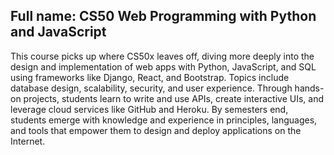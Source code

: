 ## Full name: CS50 Web Programming with Python and JavaScript

This course picks up where CS50x leaves off, diving more deeply into the design and implementation of web apps with Python, JavaScript, and SQL using frameworks like Django, React, and Bootstrap. Topics include database design, scalability, security, and user experience. Through hands-on projects, students learn to write and use APIs, create interactive UIs, and leverage cloud services like GitHub and Heroku. By semesters end, students emerge with knowledge and experience in principles, languages, and tools that empower them to design and deploy applications on the Internet.